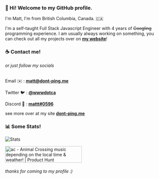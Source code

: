### **👋 Hi! Welcome to my GitHub profile.**

I'm Matt, I'm from British Columbia, Canada. 🇨🇦

I'm a self-taught Full Stack Javascript Engineer with 4 years of ~~Googling~~ programming experience.
I am usually always working on something, you can check out all my projects over on [**my website**](https://dont-ping.me/)!

### ☕ **Contact me!**

###### or just follow my socials

Email ✉️ : [**matt@dont-ping.me**](mailto:matt@dont-ping.me)

Twitter 🐦 : [**@wwwdotca**](https://twitter.com/wwwdotca)

Discord 💬 : [**mattt#0596**](https://discord.gg/SK53UMK)

see more over at my site [**dont-ping.me**](https://dont-ping.me/)

### 📊 **Some Stats!**

![Stats](https://github-readme-stats.vercel.app/api?username=punctuations&show_icons=true&hide_title=true)

<a href="https://www.producthunt.com/posts/ac?utm_source=badge-featured&utm_medium=badge&utm_souce=badge-ac" target="_blank"><img src="https://api.producthunt.com/widgets/embed-image/v1/featured.svg?post_id=279749&theme=light" alt="ac - Animal Crossing music depending on the local time & weather! | Product Hunt" style="width: 250px; height: 54px;" width="250" height="54" /></a>

###### thanks for coming to my profile :)
